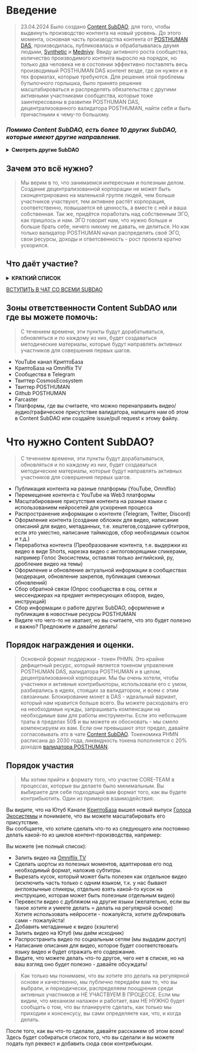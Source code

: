 # Введение
>23.04.2024 Было создано [Content SubDAO](https://daodao.zone/dao/juno1ujl7hlglktdll3g8d3sttw83vw969ncwl3npzfaj7qplgzhhu92qdfdte4), для того, чтобы выдвинуть производство контента на новый уровень. До этого момента, основная часть производства контента от [POSTHUMAN DAS](https://daodao.zone/dao/juno1h5ex5dn62arjwvwkh88r475dap8qppmmec4sgxzmtdn5tnmke3lqwpplgg/treasury), производилась, публиковалась и обрабатывалась двумя людьми, [Synthetic](https://github.com/SyntheticV) и [Medniyy](https://github.com/Medniyy). Ввиду активного роста сообщества, количество производимого контента выросло на порядок, но только два человека не в состоянии эффективно поставлять весь производимый POSTHUMAN DAS контент везде, где он нужен и в тех форматах, которые требуются. Для решения этой проблемы бутылочного горлышка, было принято решение масштабироваться и распределять обязательства с другими активными участниками сообщества, которые тоже заинтересованы в развитии POSTHUMAN DAS, децентрализованного валидатора POSTHUMAN, найти себя и быть причастными к чему-то большому. <br/> 

### **_Помимо Content SubDAO, есть более 10 других SubDAO, которые имеют другие направления._** <br/>
**<details><summary>Смотреть другие SubDAO</summary>**

![Скриншот 07-06-2024 112458](https://github.com/Validator-POSTHUMAN/Content-SubDAO/assets/92199696/6359047f-1b4c-4af8-8be3-86bacbd4b352)
![image](https://github.com/Validator-POSTHUMAN/Content-SubDAO/assets/92199696/2ebeef2a-8e77-4d48-9f3e-cd37d67b4f08)
</details>

## Зачем это всё нужно? 

> Мы верим в то, что занимаемся интересным и полезным делом. Создание децентрализованной корпорации не может быть сконцентрировано на маленькой группе людей, чем больше участников участвуют, тем активнее растёт корпорация, соответственно, повышается её ценность, а вместе с ней и ваша собственная. Так же, придётся поработать над собственным ЭГО, как пришлось и нам. ЭГО говорит нам, что нужно больше и больше брать себе, ничего никому не давать, не делиться. Но как только валидатор POSTHUMAN начал распределять своё ЭГО, свои ресурсы, доходы и ответсвенность - рост проекта кратно ускорился. 

## Что даёт участие? 

**<details><summary>КРАТКИЙ СПИСОК</summary>**

> Каждый человек, выбирает всегда сам для себя. Чем он хочет заниматься, кем хочет быть. Если вы не выбираете, то это явный повод задуматься. Вот краткий список (совсем не полный, что вы можете получить от участия в различных SubDAO:

### Право на самоопределение. 

Никто не говорит вам кем быть. Если вам по душе заниматься творчеством - занимайтесь творчеством. Если вас впечатляют финансы - занимайтесь финансами. Если вы ищите себя - пробуйте разное, пока не найдёте то, что вам по душе. 

### Отсутствие осуждения.

Мы не делим людей на категории и группы, не вешаем на них ярлыки. Люди в интернете, земляне, для чего враждовать, если мы можем дружить?

### Дружелюбное и опытное сообщество.

В наших сообществах, мы культивируем культуру и уважение к другим участникам наших сообществ. Если вы только начинаете свой путь, мы вас поддержим и направим. Мы не будем делать всё за вас, но мы готовы делиться знанием и опытом. 

### Получение новых навыков и улучшение имеющихся. 

Создавая ценность - вы учитесь. Я всегда воспринимаю все свои действия как оплачиваемую стажировку, или курсы повышения квалификации, или же, как прокачку собственного персонажа. Хорошо обработали видео - повысили навыки Монтажёра. Хорошо сделали инфографику - повысили навыки Дизайнера. Хорошо перевели текст - повысили навыки Полиглота и т.д. 

### Вознаграждение. 

У POSTHUMAN DAS существуют ресурсы. Они находятся в его трежери. Эти ресурсы вернутся сторицей, если их распределять и поддерживать тех, кто поддерживает тебя. Мы всегда поддерживаем активных участников сообщества, которые приносят пользу POSTHUMAN DAS и валидатору POSTHUMAN. 
</details>

[ВСТУПИТЬ В ЧАТ СО ВСЕМИ SUBDAO](https://t.me/+yC2Ju8HFPqMxNzEy)

## Зоны ответственности Content SubDAO или где вы можете помочь:

> С течением времени, эти пункты будут дорабатываться, обновляться и по каждому из них, будет создаваться методические материалы, которые будут направлять активных участников для совершения первых шагов. 

- YouTube канал КриптоБаза 
- КриптоБаза на Omniflix TV
- Сообщества в Telegram
- Твиттер CosmosEcosystem
- Твиттер POSTHUMAN
- Github POSTHUMAN 
- Farcaster 
- Платформы, где вы считаете, что можно перенаправить видео/аудио/графическое присутствие валидатора, напишите нам об этом в Content SubDAO или создайте issue/pull request к этому файлу. 

# Что нужно Content SubDAO? 

> С течением времени, эти пункты будут дорабатываться, обновляться и по каждому из них, будет создаваться методические материалы, которые будут направлять активных участников для совершения первых шагов. 

- Публикация контента на разные платформы (YouTube, Omniflix)
- Перемещение контента с YouTube на Web3 платформы
- Масштабирование присутствия контента на разные языки с использованием нейросетей для ускорения процесса
- Распространение информации о контенте (Telegram, Twitter, Discord)
- Оформление контента (создание обложек для видео, написание описаний для видео, метаданных, т.е. хештегов,создание субтитров, если это уместно, написание таймкодов, сбор необходимых ссылок и т.д.)
- Переработка контента (Преобразование контента, т.е. выдержки из видео в виде Shorts, нарезка видео с англоговорящими спикерами, например Голос Экосистемы, оставляя только английский, ру, дробление видео на темы)
- Оформление и обновление актуальной информации в сообществах (модерация, обновление закрепов, публикация смежных обновлений) 
- Сбор обратной связи (Опрос сообщества в соц. сетях и мессенджерах на предмет интересующих обзоров, видео, инструкций)
- Сбор информации о работе других SubDAO, оформление и публикация в новостные ресурсы POSTHUMAN
- Видите что чего-то не хватает, но вы считаете, что это будет полезно и важно? Предложите и давайте делать!

## Порядок награждения и оценки. 

> Основной формат поддержки - токен PHMN. Это крайне дефицитный ресурс, который является токеном управления POSTHUMAN DAS, валидатора POSTHUMAN и в целом, децентрализованной корпорации. Мы бы очень хотели, чтобы участники и активные контрибьюторы, использовали его с умом, разбирались в идеях, стоящих за валидатором, и всем с этим связанным. Блокирование монет в DAS - идеальный вариант, который нам нравится больше всего. Вы можете расходовать его на необходимые нужды, запрашивать компенсации на необходимые вам для работы инструменты. Если это небольшие траты в пределах 50$ и вы можете их обосновать - мы смело компенсируем их вам. Если они превышают этот предел, давайте согласовывать это в чате [Content SubDAO](https://t.me/+yC2Ju8HFPqMxNzEy). Токеномика PHMN расписана до 2030 года, ликвидность токена пополняется с 20% доходов [валидатора POSTHUMAN](https://posthuman.digital/).

## Порядок участия

> Мы хотим прийти к формату того, что участие CORE-TEAM в процессах, которые вы делаете было минимальным. Вы выбираете для себя подходящий вам формат того, как вы будете контрибьютить. Один из примеров взаимодействия:

Вы видите, что на Ютуб Канале [КриптоБаза](https://www.youtube.com/channel/UCT8g3Ki-EO0UHhP2DFPXi2A) вышел новый выпуск [Голоса Экосистемы](https://www.youtube.com/watch?v=JZ5Flip26ao) и понимаете, что вы можете масштабировать его присутствие. <br/> Вы сообщаете, что хотите сделать что-то из следующего или постоянно делать какой-то из циклов контент-производства, например:

Вы можете (не полный список): 
- Залить видео на [Omniflix TV](https://omniflix.tv/) 
- Сделать шортсы из полезных моментов, адаптировав его под необходимый формат, наложив субтитры.
- Вырезать кусок, который может быть полезен как отдельное видео (исключить часть только с одним языком, т.к. у нас бывают англоязычные спикеры, отдельно взять какой-то кусок на инструкцию, которая может быть полезным отдельным видео)
- Перевести видео с дубляжом на другие языки (желательно, если вы такое хотите и умеете делать = делать на регулярной основе) Хотите использовать нейросети - пожалуйста, хотите дублировать сами - пожалуйста! 
- Добавить метаданные к видео (хэштеги)
- Залить видео на Ютуб (мы даём исходник)
- Распространить видео по социальным сетям (мы выдадим доступ)
- Написание описания для видео, которое будет соответствовать языку видео и будет отражать его содержание.
- Видите, что можете делать что-то другое, чего нет в списке, но на ваш взгляд оно будет полезно - давайте обсуждать! 

> Как только мы понимаем, что вы хотите это делать на регулярной основе и качественно, мы публично передаём вам то, что вы выбрали, и периодически, распределяем поощрения среди активных участников и НЕ УЧАСТВУЕМ В ПРОЦЕССЕ. Если мы видим, что механизм налажен и работает, вам НЕ НУЖНО будет сообщать о том, что вы планируете сделать, как только мы приходим к консенсусу, вы сами определяете как, что, и когда делать.

После того, как вы что-то сделали, давайте расскажем об этом всем! Здесь будет собираться список того, что вы сделали и вы можете подать пул реквест и добавить сюда свои контрибьюции. 
